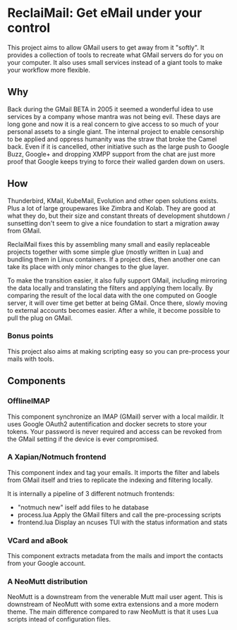 ReclaiMail: Get eMail under your control
=======================================

This project aims to allow GMail users to get away from it "softly". It
provides a collection of tools to recreate what GMail servers do for you on
your computer. It also uses small services instead of a giant tools to make
your workflow more flexible.

## Why

Back during the GMail BETA in 2005 it seemed a wonderful idea to use services
by a company whose mantra was not being evil. These days are long gone and now
it is a real concern to give access to so much of your personal assets to a
single giant. The internal project to enable censorship to be applied and
oppress humanity was the straw that broke the Camel back. Even if it is
cancelled, other initiative such as the large push to Google Buzz, Google+ and
dropping XMPP support from the chat are just more proof that Google keeps trying
to force their walled garden down on users.

## How

Thunderbird, KMail, KubeMail, Evolution and other open solutions exists. Plus
a lot of large groupewares like Zimbra and Kolab. They are good at what they
do, but their size and constant threats of development shutdown / sunsetting
don't seem to give a nice foundation to start a migration away from GMail.

ReclaiMail fixes this by assembling many small and easily replaceable projects
together with some simple glue (mostly written in Lua) and bundling them in
Linux containers. If a project dies, then another one can take its place with
only minor changes to the glue layer.

To make the transition easier, it also fully support GMail, including mirroring
the data locally and translating the filters and applying them locally. By
comparing the result of the local data with the one computed on Google server,
it will over time get better at being GMail. Once there, slowly moving to
external accounts becomes easier. After a while, it become possible to pull the
plug on GMail.

### Bonus points

This project also aims at making scripting easy so you can pre-process your
mails with tools.

## Components

### OfflineIMAP

This component synchronize an IMAP (GMail) server with a local maildir. It uses
Google OAuth2 autentification and docker secrets to store your tokens. Your
password is never required and access can be revoked from the GMail setting if
the device is ever compromised.

### A Xapian/Notmuch frontend

This component index and tag your emails. It imports the filter and labels from
GMail itself and tries to replicate the indexing and filtering locally.

It is internally a pipeline of 3 different notmuch frontends:

 * "notmuch new" iself add files to he database
 * process.lua Apply the GMail filters and call the pre-processing scripts
 * frontend.lua Display an ncuses TUI with the status information and stats

### VCard and aBook

This component extracts metadata from the mails and import the contacts from
your Google account.

### A NeoMutt distribution

NeoMutt is a downstream from the venerable Mutt mail user agent. This is
downstream of NeoMutt with some extra extensions and a more modern theme. The
main difference compared to raw NeoMutt is that it uses Lua scripts intead of
configuration files.

